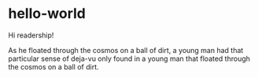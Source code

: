 # hello-world

Hi readership!

As he floated through the cosmos on a ball of dirt, 
a young man had that particular sense of deja-vu only found
in a young man that floated through the cosmos on a ball of dirt.
